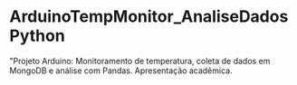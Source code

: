 # ArduinoTempMonitor_AnaliseDadosPython
"Projeto Arduino: Monitoramento de temperatura, coleta de dados em MongoDB e análise com Pandas. Apresentação acadêmica.
